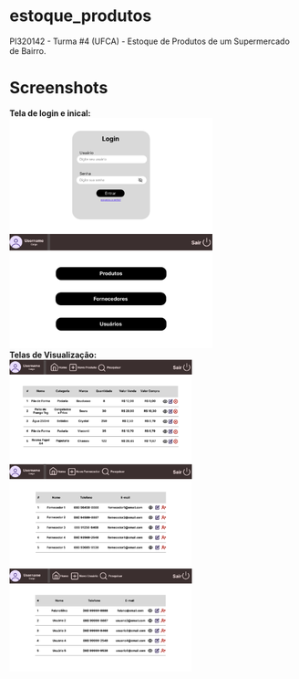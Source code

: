 # estoque_produtos
PI320142 - Turma #4 (UFCA) - Estoque de Produtos de um Supermercado de Bairro.

# Screenshots
<strong>Tela de login e inical:</strong><br>
<img src="/screenshots/tela_login.png" height="200px" width="356px">
<img src="/screenshots/tela_inicial.png" height="200px" width="356px">
<br><strong>Telas de Visualização:</strong><br>
<img src="/screenshots/tela_produtos.png" height="180px" width="320px">
<img src="/screenshots/tela_fornecedores.png" height="180px" width="320px">
<img src="/screenshots/tela_usuarios.png" height="180px" width="320px">
